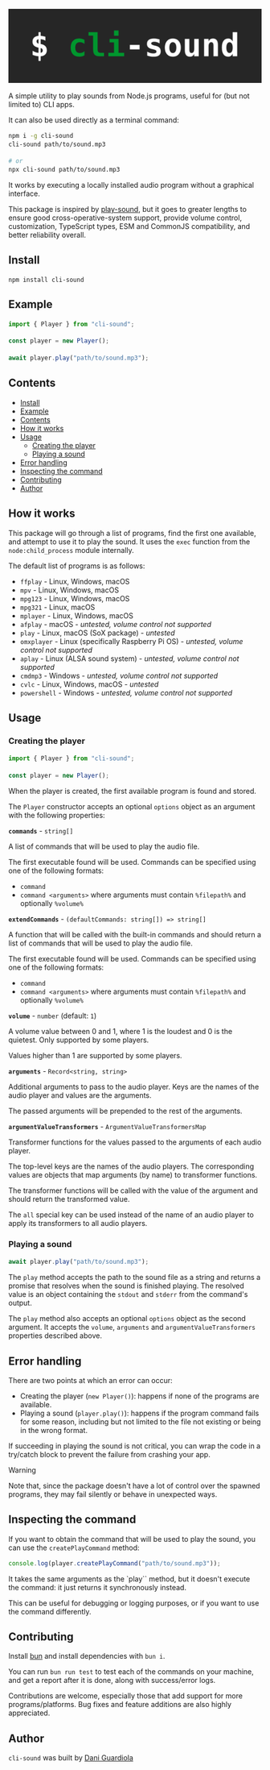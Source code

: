 <p align="center">
  <img alt="The cli-sound logo" src="https://github.com/DaniGuardiola/cli-sound/raw/main/logo.png">
</p>

A simple utility to play sounds from Node.js programs, useful for (but not limited to) CLI apps.

It can also be used directly as a terminal command:

```sh
npm i -g cli-sound
cli-sound path/to/sound.mp3

# or
npx cli-sound path/to/sound.mp3
```

It works by executing a locally installed audio program without a graphical interface.

This package is inspired by [play-sound](https://github.com/shime/play-sound), but it goes to greater lengths to ensure good cross-operative-system support, provide volume control, customization, TypeScript types, ESM and CommonJS compatibility, and better reliability overall.

## <a name='Install'></a>Install

```
npm install cli-sound
```

## <a name='Example'></a>Example

```ts
import { Player } from "cli-sound";

const player = new Player();

await player.play("path/to/sound.mp3");
```

## <a name='Contents'></a>Contents

<!-- vscode-markdown-toc -->

- [Install](#install)
- [Example](#example)
- [Contents](#contents)
- [How it works](#how-it-works)
- [Usage](#usage)
  - [Creating the player](#creating-the-player)
  - [Playing a sound](#playing-a-sound)
- [Error handling](#error-handling)
- [Inspecting the command](#inspecting-the-command)
- [Contributing](#contributing)
- [Author](#author)

<!-- vscode-markdown-toc-config
	numbering=false
	autoSave=true
	/vscode-markdown-toc-config -->
<!-- /vscode-markdown-toc -->

## <a name='Howitworks'></a>How it works

This package will go through a list of programs, find the first one available, and attempt to use it to play the sound. It uses the `exec` function from the `node:child_process` module internally.

The default list of programs is as follows:

- `ffplay` - Linux, Windows, macOS
- `mpv` - Linux, Windows, macOS
- `mpg123` - Linux, Windows, macOS
- `mpg321` - Linux, macOS
- `mplayer` - Linux, Windows, macOS
- `afplay` - macOS - _untested, volume control not supported_
- `play` - Linux, macOS (SoX package) - _untested_
- `omxplayer` - Linux (specifically Raspberry Pi OS) - _untested, volume control not supported_
- `aplay` - Linux (ALSA sound system) - _untested, volume control not supported_
- `cmdmp3` - Windows - _untested, volume control not supported_
- `cvlc` - Linux, Windows, macOS - _untested_
- `powershell` - Windows - _untested, volume control not supported_

## <a name='Usage'></a>Usage

### <a name='Creatingtheplayer'></a>Creating the player

```ts
import { Player } from "cli-sound";

const player = new Player();
```

When the player is created, the first available program is found and stored.

The `Player` constructor accepts an optional `options` object as an argument with the following properties:

**`commands`** - `string[]`

A list of commands that will be used to play the audio file.

The first executable found will be used. Commands can be specified using
one of the following formats:

- `command`
- `command <arguments>` where arguments must contain `%filepath%` and
  optionally `%volume%`

**`extendCommands`** - `(defaultCommands: string[]) => string[]`

A function that will be called with the built-in commands and should return
a list of commands that will be used to play the audio file.

The first executable found will be used. Commands can be specified using
one of the following formats:

- `command`
- `command <arguments>` where arguments must contain `%filepath%` and
  optionally `%volume%`

**`volume`** - `number` (default: `1`)

A volume value between 0 and 1, where 1 is the loudest and 0 is the
quietest. Only supported by some players.

Values higher than 1 are supported by some players.

**`arguments`** - `Record<string, string>`

Additional arguments to pass to the audio player. Keys are the names of the
audio player and values are the arguments.

The passed arguments will be prepended to the rest of the arguments.

**`argumentValueTransformers`** - `ArgumentValueTransformersMap`

Transformer functions for the values passed to the arguments of each audio
player.

The top-level keys are the names of the audio players. The corresponding
values are objects that map arguments (by name) to transformer functions.

The transformer functions will be called with the value of the argument and
should return the transformed value.

The `all` special key can be used instead of the name of an audio player to
apply its transformers to all audio players.

### <a name='Playingasound'></a>Playing a sound

```ts
await player.play("path/to/sound.mp3");
```

The `play` method accepts the path to the sound file as a string and returns a promise that resolves when the sound is finished playing. The resolved value is an object containing the `stdout` and `stderr` from the command's output.

The `play` method also accepts an optional `options` object as the second argument. It accepts the `volume`, `arguments` and `argumentValueTransformers` properties described above.

## <a name='Errorhandling'></a>Error handling

There are two points at which an error can occur:

- Creating the player (`new Player()`): happens if none of the programs are available.
- Playing a sound (`player.play()`): happens if the program command fails for some reason, including but not limited to the file not existing or being in the wrong format.

If succeeding in playing the sound is not critical, you can wrap the code in a try/catch block to prevent the failure from crashing your app.

> [!WARNING]
> Note that, since the package doesn't have a lot of control over the spawned programs, they may fail silently or behave in unexpected ways.

## <a name='Inspectingthecommand'></a>Inspecting the command

If you want to obtain the command that will be used to play the sound, you can use the `createPlayCommand` method:

```ts
console.log(player.createPlayCommand("path/to/sound.mp3"));
```

It takes the same arguments as the `play`` method, but it doesn't execute the command: it just returns it synchronously instead.

This can be useful for debugging or logging purposes, or if you want to use the command differently.

## <a name='Contributing'></a>Contributing

Install [bun](https://bun.sh/) and install dependencies with `bun i`.

You can run `bun run test` to test each of the commands on your machine, and get a report after it is done, along with success/error logs.

Contributions are welcome, especially those that add support for more programs/platforms. Bug fixes and feature additions are also highly appreciated.

## <a name='Author'></a>Author

`cli-sound` was built by [Dani Guardiola](https://dio.la/)
